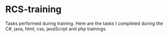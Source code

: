# RCS-training
Tasks performed during training.
Here are the tasks I completed during the C#, java, html, css, javaScript and php trainings.
